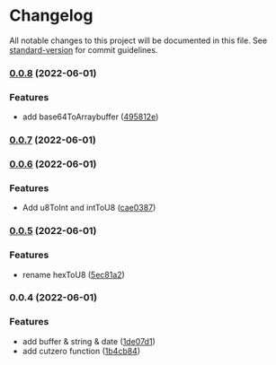 # Changelog

All notable changes to this project will be documented in this file. See [standard-version](https://github.com/conventional-changelog/standard-version) for commit guidelines.

### [0.0.8](https://github.com/duiyuan/misc/compare/v0.0.7...v0.0.8) (2022-06-01)


### Features

* add base64ToArraybuffer ([495812e](https://github.com/duiyuan/misc/commit/495812ea2e9938d2e7c6bc0aa00789940480cb14))

### [0.0.7](https://github.com/duiyuan/misc/compare/v0.0.6...v0.0.7) (2022-06-01)

### [0.0.6](https://github.com/duiyuan/misc/compare/v0.0.5...v0.0.6) (2022-06-01)


### Features

* Add u8ToInt and intToU8 ([cae0387](https://github.com/duiyuan/misc/commit/cae03871075aa436067072126b4bb15c878e325e))

### [0.0.5](https://github.com/duiyuan/misc/compare/v0.0.4...v0.0.5) (2022-06-01)


### Features

* rename hexToU8 ([5ec81a2](https://github.com/duiyuan/misc/commit/5ec81a2b45d2f26a5d9e2acf575f4d6f6464e24f))

### 0.0.4 (2022-06-01)


### Features

* add buffer & string & date ([1de07d1](https://github.com/duiyuan/misc/commit/1de07d1648e33ee772f4c1e45f0578bf134ae1d3))
* add cutzero function ([1b4cb84](https://github.com/duiyuan/misc/commit/1b4cb849268e1f5c8cf2b5a0c5100bef88a14967))
